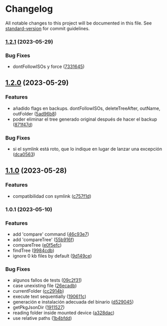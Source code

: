 # Changelog

All notable changes to this project will be documented in this file. See [standard-version](https://github.com/conventional-changelog/standard-version) for commit guidelines.

### [1.2.1](https://github.com/ByDSA/backups/compare/v1.2.0...v1.2.1) (2023-05-29)


### Bug Fixes

* dontFollowISOs y force ([7331645](https://github.com/ByDSA/backups/commit/733164580f7115f0989cd431fb434045323b6653))

## [1.2.0](https://github.com/ByDSA/backups/compare/v1.1.0...v1.2.0) (2023-05-29)


### Features

* añadido flags en backups. dontFollowISOs, deleteTreeAfter, outName, outFolder ([5ad96b8](https://github.com/ByDSA/backups/commit/5ad96b8c2ed04d4714a22e7ee901ff8c56528db5))
* poder eliminar el tree generado original después de hacer el backup ([871f47d](https://github.com/ByDSA/backups/commit/871f47dbd484e0fe93d15fdce83f0786565f7862))


### Bug Fixes

* si el symlink está roto, que lo indique en lugar de lanzar una excepción ([dca0563](https://github.com/ByDSA/backups/commit/dca0563556d5cb104e781f562fbbb632be48315c))

## [1.1.0](https://github.com/ByDSA/backups/compare/v1.0.1...v1.1.0) (2023-05-28)


### Features

* compatibilidad con symlink ([c757f1d](https://github.com/ByDSA/backups/commit/c757f1d4965cc482bda494ff05bd7b0be63c1434))

### 1.0.1 (2023-05-10)


### Features

* add 'compare' command ([46c93e7](https://github.com/ByDSA/backups/commit/46c93e7421c9c48b15ec040aa5488353ec9daa3f))
* add 'compareTree' ([55b916f](https://github.com/ByDSA/backups/commit/55b916f73d6653f91c4ffa63d23234034bc55074))
* compareTree ([e0f5efc](https://github.com/ByDSA/backups/commit/e0f5efc263f8f026aeeb684c95efda51e56214be))
* findTree ([9984cdb](https://github.com/ByDSA/backups/commit/9984cdb72d83548f6fe8999d6a5f8292f4adef53))
* ignore 0 kb files by default ([9d149ce](https://github.com/ByDSA/backups/commit/9d149ce3c2e69ebff7f00df128f1995be30a757b))


### Bug Fixes

* algunos fallos de  tests ([09c2f31](https://github.com/ByDSA/backups/commit/09c2f314f9aaa34fb3c3307271101c7f93a59340))
* case unexisting file ([26ecadb](https://github.com/ByDSA/backups/commit/26ecadb63a9f2958239a337281f6e462a0861a45))
* currentFolder ([cc2914b](https://github.com/ByDSA/backups/commit/cc2914b3d9decb2f8b69334dbe6e6ebc2cd1d019))
* execute text sequentially ([190611c](https://github.com/ByDSA/backups/commit/190611cb3f250757f9bfce312775e9f3c293bbfd))
* generación e instalación adecuada del binario ([d529045](https://github.com/ByDSA/backups/commit/d52904535c03dd2d7b35d809d201a9ce5e2a92d6))
* getPkgJsonDir ([1911527](https://github.com/ByDSA/backups/commit/191152708f90d7df59c3de2bdcd8a488c7005fab))
* reading folder inside mounted device ([a328dac](https://github.com/ByDSA/backups/commit/a328dac7d016c25fd2724221f1762d216c592c52))
* use relative paths ([1b4bfdd](https://github.com/ByDSA/backups/commit/1b4bfddf5e2bb4005f739a7971e84cca8d508cc9))
